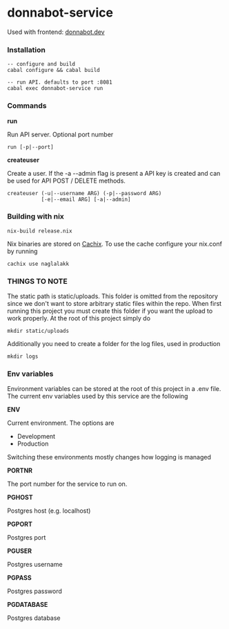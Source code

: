 donnabot-service
===

Used with frontend: [donnabot.dev](https://github.com/naglalakk/donnabot.dev)

### Installation

    -- configure and build
    cabal configure && cabal build

    -- run API. defaults to port :8081
    cabal exec donnabot-service run 

### Commands

**run**

Run API server. Optional port number
    
    run [-p|--port] 
    
**createuser**

Create a user. If the -a --admin flag is present
a API key is created and can be used for API
POST / DELETE methods.

    createuser (-u|--username ARG) (-p|--password ARG)
               [-e|--email ARG] [-a|--admin]


### Building with nix

    nix-build release.nix

Nix binaries are stored on [Cachix](https://cachix.org/).
To use the cache configure your nix.conf by running

    cachix use naglalakk

### THINGS TO NOTE

The static path is static/uploads. This folder is omitted
from the repository since we don't want to store arbitrary
static files within the repo. When first running this project
you must create this folder if you want the upload to work properly. At the root of this project simply do

    mkdir static/uploads

Additionally you need to create a folder for the log files, used in production

    mkdir logs

### Env variables

Environment variables can be stored at the root of this project in a .env file. The current env variables used by this service are the following

**ENV**

Current environment. The options are

- Development
- Production

Switching these environments mostly changes how logging is managed

**PORTNR**

The port number for the service to run on. 

**PGHOST**

Postgres host (e.g. localhost)

**PGPORT**

Postgres port

**PGUSER**

Postgres username

**PGPASS**

Postgres password

**PGDATABASE**

Postgres database
